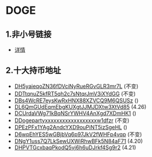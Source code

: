 # DOGE

## 1.非小号链接

* [详情](https://www.feixiaohao.com/currencies/dogecoin/)

## 2.十大持币地址

* [DH5yaieqoZN36fDVciNyRueRGvGLR3mr7L](https://doge.tokenview.com/cn/address/DH5yaieqoZN36fDVciNyRueRGvGLR3mr7L) (不变)
* [DDTtqnuZ5kfRT5qh2c7sNtqrJmV3iXYdGG](https://doge.tokenview.com/cn/address/DDTtqnuZ5kfRT5qh2c7sNtqrJmV3iXYdGG) (不变)
* [DBs4WcRE7eysKwRxHNX88XZVCQ9M6QSUSz](https://doge.tokenview.com/cn/address/DBs4WcRE7eysKwRxHNX88XZVCQ9M6QSUSz) ()
* [DL6QmGUdEqmEbgKUXgtJJMJDXtw3XtVd85](https://doge.tokenview.com/cn/address/DL6QmGUdEqmEbgKUXgtJJMJDXtw3XtVd85) (4.26)
* [DCUrdaVWg71kBqNSrYWHV4AnXgd7XDmHK1](https://doge.tokenview.com/cn/address/DCUrdaVWg71kBqNSrYWHV4AnXgd7XDmHK1) ()
* [DDogepartyxxxxxxxxxxxxxxxxxxw1dfzr](https://doge.tokenview.com/cn/address/DDogepartyxxxxxxxxxxxxxxxxxxw1dfzr) (不变)
* [DPEzPFx1YAg2AndcYXD9ouPiNT5izSgeHL](https://doge.tokenview.com/cn/address/DPEzPFx1YAg2AndcYXD9ouPiNT5izSgeHL) ()
* [D6wpEhYES5wGBjbVq6p97JkV2fWHFp4vqp](https://doge.tokenview.com/cn/address/D6wpEhYES5wGBjbVq6p97JkV2fWHFp4vqp) (不变)
* [DNgY1uss7Q7LkSewUXWiRhwBFk5N84aF71](https://doge.tokenview.com/cn/address/DNgY1uss7Q7LkSewUXWiRhwBFk5N84aF71) (4.20)
* [DHPVTGcxbaqPkodQ5vj6h6uDJrkf4Sg9r2](https://doge.tokenview.com/cn/address/DHPVTGcxbaqPkodQ5vj6h6uDJrkf4Sg9r2) (4.21)

